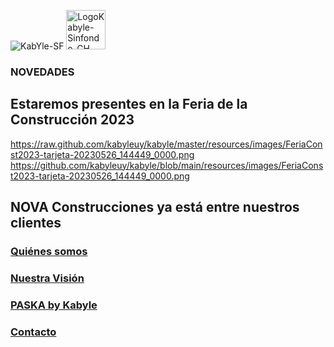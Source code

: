 ![KabYle-SF](https://user-images.githubusercontent.com/111294790/187100080-4c42042f-2cd8-4828-818d-72ccb54cb1c3.png) 
<img width="63" alt="LogoKabyle-Sinfondo-CH" src="https://user-images.githubusercontent.com/111294790/187101526-67508c06-e863-4c44-9145-73a68ef8b3f9.png">


### NOVEDADES
## Estaremos presentes en la Feria de la Construcción 2023
https://raw.github.com/kabyleuy/kabyle/master/resources/images/FeriaConst2023-tarjeta-20230526_144449_0000.png
https://github.com/kabyleuy/kabyle/blob/main/resources/images/FeriaConst2023-tarjeta-20230526_144449_0000.png


## NOVA Construcciones ya está entre nuestros clientes


### [Quiénes somos](./QuienesSomos.md)

 

### [Nuestra Visión](./Fundación.md)



### [PASKA by Kabyle](./Paska.md)






 






### [Contacto](./Contacto.md)
 




